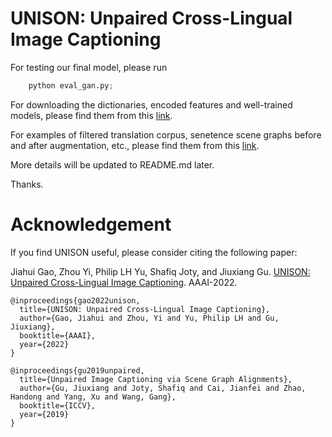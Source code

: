 # UNISON: Unpaired Cross-Lingual Image Captioning

For testing our final model, please run
```python
    python eval_gan.py;
```

For downloading the dictionaries, encoded features and well-trained models, please find them from this [link](https://drive.google.com/drive/folders/18tSNvcUU79aySd6MWV3j_zwx7dC6KVuT?usp=sharing). 

For examples of filtered translation corpus, senetence scene graphs before and after augmentation, etc., please find them from this [link](https://drive.google.com/drive/u/2/folders/1FuO5TzI8HX7fDMna9WrWJNw2dUkwVSgQ).

More details will be updated to README.md later. 

Thanks.

# Acknowledgement
If you find UNISON useful, please consider citing the following paper:

Jiahui Gao, Zhou Yi, Philip LH Yu, Shafiq Joty, and Jiuxiang Gu. [UNISON: Unpaired Cross-Lingual Image Captioning](https://www.aaai.org/AAAI22Papers/AAAI-5395.GaoJ.pdf). AAAI-2022.

```
@inproceedings{gao2022unison,
  title={UNISON: Unpaired Cross-Lingual Image Captioning},
  author={Gao, Jiahui and Zhou, Yi and Yu, Philip LH and Gu, Jiuxiang},
  booktitle={AAAI},
  year={2022}
}

@inproceedings{gu2019unpaired,
  title={Unpaired Image Captioning via Scene Graph Alignments},
  author={Gu, Jiuxiang and Joty, Shafiq and Cai, Jianfei and Zhao, Handong and Yang, Xu and Wang, Gang},
  booktitle={ICCV},
  year={2019}
}
```
